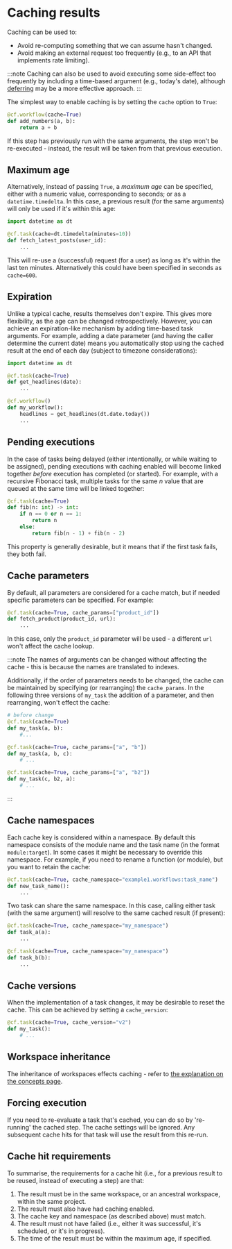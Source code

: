 # Caching results

Caching can be used to:

- Avoid re-computing something that we can assume hasn't changed.
- Avoid making an external request too frequently (e.g., to an API that implements rate limiting).

:::note
Caching can also be used to avoid executing some side-effect too frequently by including a time-based argument (e.g., today's date), although [deferring](/deferring) may be a more effective approach.
:::

The simplest way to enable caching is by setting the `cache` option to `True`:

```python
@cf.workflow(cache=True)
def add_numbers(a, b):
    return a + b
```

If this step has previously run with the same arguments, the step won't be re-executed - instead, the result will be taken from that previous execution.

## Maximum age

Alternatively, instead of passing `True`, a _maximum age_ can be specified, either with a numeric value, corresponding to seconds; or as a `datetime.timedelta`. In this case, a previous result (for the same arguments) will only be used if it's within this age:

```python
import datetime as dt

@cf.task(cache=dt.timedelta(minutes=10))
def fetch_latest_posts(user_id):
    ...
```

This will re-use a (successful) request (for a user) as long as it's within the last ten minutes. Alternatively this could have been specified in seconds as `cache=600`.

## Expiration

Unlike a typical cache, results themselves don't expire. This gives more flexibility, as the age can be changed retrospectively. However, you can achieve an expiration-like mechanism by adding time-based task arguments. For example, adding a date parameter (and having the caller determine the current date) means you automatically stop using the cached result at the end of each day (subject to timezone considerations):

```python
import datetime as dt

@cf.task(cache=True)
def get_headlines(date):
    ...

@cf.workflow()
def my_workflow():
    headlines = get_headlines(dt.date.today())
    ...
```

## Pending executions

In the case of tasks being delayed (either intentionally, or while waiting to be assigned), pending executions with caching enabled will become linked together _before_ execution has completed (or started). For example, with a recursive Fibonacci task, multiple tasks for the same _n_ value that are queued at the same time will be linked together:

```python
@cf.task(cache=True)
def fib(n: int) -> int:
    if n == 0 or n == 1:
        return n
    else:
        return fib(n - 1) + fib(n - 2)
```

This property is generally desirable, but it means that if the first task fails, they both fail.

## Cache parameters

By default, all parameters are considered for a cache match, but if needed specific parameters can be specified. For example:

```python
@cf.task(cache=True, cache_params=["product_id"])
def fetch_product(product_id, url):
    ...
```

In this case, only the `product_id` parameter will be used - a different `url` won't affect the cache lookup.

:::note
The names of arguments can be changed without affecting the cache - this is because the names are translated to indexes.

Additionally, if the order of parameters needs to be changed, the cache can be maintained by specifying (or rearranging) the `cache_params`. In the following three versions of `my_task` the addition of a parameter, and then rearranging, won't effect the cache:

```python
# before change
@cf.task(cache=True)
def my_task(a, b):
    #...
```

```python
@cf.task(cache=True, cache_params=["a", "b"])
def my_task(a, b, c):
    # ...
```

```python
@cf.task(cache=True, cache_params=["a", "b2"])
def my_task(c, b2, a):
    # ...
```
:::

## Cache namespaces

Each cache key is considered within a namespace. By default this namespace consists of the module name and the task name (in the format `module:target`). In some cases it might be necessary to override this namespace. For example, if you need to rename a function (or module), but you want to retain the cache:

```python
@cf.task(cache=True, cache_namespace="example1.workflows:task_name")
def new_task_name():
    ...
```

Two task can share the same namespace. In this case, calling either task (with the same argument) will resolve to the same cached result (if present):

```python
@cf.task(cache=True, cache_namespace="my_namespace")
def task_a(a):
    ...

@cf.task(cache=True, cache_namespace="my_namespace")
def task_b(b):
    ...
```

## Cache versions

When the implementation of a task changes, it may be desirable to reset the cache. This can be achieved by setting a `cache_version`:

```python
@cf.task(cache=True, cache_version="v2")
def my_task():
    # ...
```

## Workspace inheritance

The inheritance of workspaces effects caching - refer to [the explanation on the concepts page](/concepts#workspace-inheritance).

## Forcing execution

If you need to re-evaluate a task that's cached, you can do so by 're-running' the cached step. The cache settings will be ignored. Any subsequent cache hits for that task will use the result from this re-run.

## Cache hit requirements

To summarise, the requirements for a cache hit (i.e., for a previous result to be reused, instead of executing a step) are that:

1. The result must be in the same workspace, or an ancestral workspace, within the same project.
2. The result must also have had caching enabled.
3. The cache key and namespace (as described above) must match.
4. The result must not have failed (i.e., either it was successful, it's scheduled, or it's in progress).
5. The time of the result must be within the maximum age, if specified.
